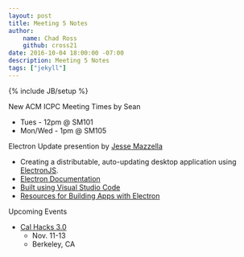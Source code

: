 ```yaml
---
layout: post
title: Meeting 5 Notes
author:
    name: Chad Ross
    github: cross21
date: 2016-10-04 18:00:00 -07:00
description: Meeting 5 Notes
tags: ["jekyll"]
---
```

{% include JB/setup %}

New ACM ICPC Meeting Times by Sean

- Tues - 12pm @ SM101
- Mon/Wed - 1pm @ SM105

Electron Update presention by [Jesse Mazzella](https://github.com/ozyx)

- Creating a distributable, auto-updating desktop application using [ElectronJS](https://www.electron.atom.io).
- [Electron Documentation](https://www.electron.atom.io/docs/)
- [Built using Visual Studio Code](https://code.visualstudio.com)
- [Resources for Building Apps with Electron](https://github.com/sindresorhus/awesome-electron)

Upcoming Events

- [Cal Hacks 3.0](http://www.calhacks.io/)
    - Nov. 11-13
    - Berkeley, CA
